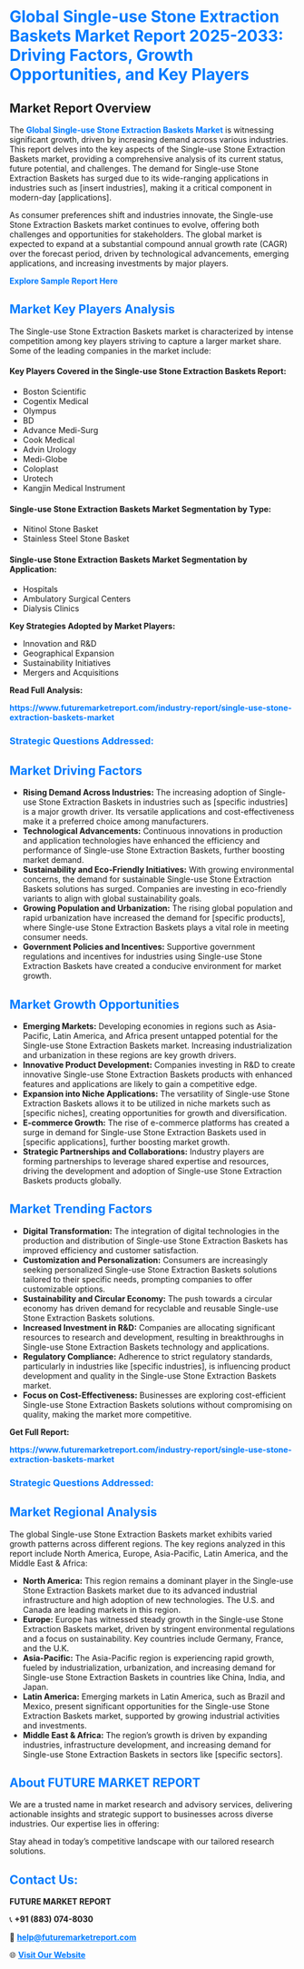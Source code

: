 <h1 style="color: #007BFF;">Global Single-use Stone Extraction Baskets Market Report 2025-2033: Driving Factors, Growth Opportunities, and Key Players</h1>

<section id="overview">
<h2>Market Report Overview</h2>
<p>The <a href="https://www.futuremarketreport.com/industry-report/single-use-stone-extraction-baskets-market" style="color: #007BFF; text-decoration: none;"><strong>Global Single-use Stone Extraction Baskets Market</strong></a> is witnessing significant growth, driven by increasing demand across various industries. This report delves into the key aspects of the Single-use Stone Extraction Baskets market, providing a comprehensive analysis of its current status, future potential, and challenges. The demand for Single-use Stone Extraction Baskets has surged due to its wide-ranging applications in industries such as [insert industries], making it a critical component in modern-day [applications].</p>
<p>As consumer preferences shift and industries innovate, the Single-use Stone Extraction Baskets market continues to evolve, offering both challenges and opportunities for stakeholders. The global market is expected to expand at a substantial compound annual growth rate (CAGR) over the forecast period, driven by technological advancements, emerging applications, and increasing investments by major players.</p>
</section>

<section id="overview">
<p><a href="https://www.futuremarketreport.com/request-sample/reportId=78482" style="color: #007BFF; text-decoration: none;"><strong>Explore Sample Report Here</strong></a></p>
</section>

<section id="key-players">
<h2 style="color: #007BFF;">Market Key Players Analysis</h2>
<p>The Single-use Stone Extraction Baskets market is characterized by intense competition among key players striving to capture a larger market share. Some of the leading companies in the market include:</p>
<h4>Key Players Covered in the Single-use Stone Extraction Baskets Report:</h4>
<ul><li>Boston Scientific</li><li>Cogentix Medical</li><li>Olympus</li><li>BD</li><li>Advance Medi-Surg</li><li>Cook Medical</li><li>Advin Urology</li><li>Medi-Globe</li><li>Coloplast</li><li>Urotech</li><li>Kangjin Medical Instrument</li></ul>
<h4>Single-use Stone Extraction Baskets Market Segmentation by Type:</h4>
<ul><li>Nitinol Stone Basket</li><li>Stainless Steel Stone Basket</li></ul>

<h4>Single-use Stone Extraction Baskets Market Segmentation by Application:</h4>
<ul><li>Hospitals</li><li>Ambulatory Surgical Centers</li><li>Dialysis Clinics</li></ul>
<p><strong>Key Strategies Adopted by Market Players:</strong></p>
<ul>
<li>Innovation and R&D</li>
<li>Geographical Expansion</li>
<li>Sustainability Initiatives</li>
<li>Mergers and Acquisitions</li>
</ul>
</section>

<section>
<p><strong>Read Full Analysis: </strong></p><a href="https://www.futuremarketreport.com/industry-report/single-use-stone-extraction-baskets-market" style="color: #007BFF; text-decoration: none;"><strong>https://www.futuremarketreport.com/industry-report/single-use-stone-extraction-baskets-market</strong></a>
<h3 style="color: #007BFF;">Strategic Questions Addressed:</h3>
</section>

<section id="driving-factors">
<h2 style="color: #007BFF;">Market Driving Factors</h2>
<ul>
<li><strong>Rising Demand Across Industries:</strong> The increasing adoption of Single-use Stone Extraction Baskets in industries such as [specific industries] is a major growth driver. Its versatile applications and cost-effectiveness make it a preferred choice among manufacturers.</li>
<li><strong>Technological Advancements:</strong> Continuous innovations in production and application technologies have enhanced the efficiency and performance of Single-use Stone Extraction Baskets, further boosting market demand.</li>
<li><strong>Sustainability and Eco-Friendly Initiatives:</strong> With growing environmental concerns, the demand for sustainable Single-use Stone Extraction Baskets solutions has surged. Companies are investing in eco-friendly variants to align with global sustainability goals.</li>
<li><strong>Growing Population and Urbanization:</strong> The rising global population and rapid urbanization have increased the demand for [specific products], where Single-use Stone Extraction Baskets plays a vital role in meeting consumer needs.</li>
<li><strong>Government Policies and Incentives:</strong> Supportive government regulations and incentives for industries using Single-use Stone Extraction Baskets have created a conducive environment for market growth.</li>
</ul>
</section>

<section id="growth-opportunities">
<h2 style="color: #007BFF;">Market Growth Opportunities</h2>
<ul>
<li><strong>Emerging Markets:</strong> Developing economies in regions such as Asia-Pacific, Latin America, and Africa present untapped potential for the Single-use Stone Extraction Baskets market. Increasing industrialization and urbanization in these regions are key growth drivers.</li>
<li><strong>Innovative Product Development:</strong> Companies investing in R&D to create innovative Single-use Stone Extraction Baskets products with enhanced features and applications are likely to gain a competitive edge.</li>
<li><strong>Expansion into Niche Applications:</strong> The versatility of Single-use Stone Extraction Baskets allows it to be utilized in niche markets such as [specific niches], creating opportunities for growth and diversification.</li>
<li><strong>E-commerce Growth:</strong> The rise of e-commerce platforms has created a surge in demand for Single-use Stone Extraction Baskets used in [specific applications], further boosting market growth.</li>
<li><strong>Strategic Partnerships and Collaborations:</strong> Industry players are forming partnerships to leverage shared expertise and resources, driving the development and adoption of Single-use Stone Extraction Baskets products globally.</li>
</ul>
</section>

<section id="trending-factors">
<h2 style="color: #007BFF;">Market Trending Factors</h2>
<ul>
<li><strong>Digital Transformation:</strong> The integration of digital technologies in the production and distribution of Single-use Stone Extraction Baskets has improved efficiency and customer satisfaction.</li>
<li><strong>Customization and Personalization:</strong> Consumers are increasingly seeking personalized Single-use Stone Extraction Baskets solutions tailored to their specific needs, prompting companies to offer customizable options.</li>
<li><strong>Sustainability and Circular Economy:</strong> The push towards a circular economy has driven demand for recyclable and reusable Single-use Stone Extraction Baskets solutions.</li>
<li><strong>Increased Investment in R&D:</strong> Companies are allocating significant resources to research and development, resulting in breakthroughs in Single-use Stone Extraction Baskets technology and applications.</li>
<li><strong>Regulatory Compliance:</strong> Adherence to strict regulatory standards, particularly in industries like [specific industries], is influencing product development and quality in the Single-use Stone Extraction Baskets market.</li>
<li><strong>Focus on Cost-Effectiveness:</strong> Businesses are exploring cost-efficient Single-use Stone Extraction Baskets solutions without compromising on quality, making the market more competitive.</li>
</ul>
</section>

<section>
<p><strong>Get Full Report: </strong></p><a href="https://www.futuremarketreport.com/industry-report/single-use-stone-extraction-baskets-market" style="color: #007BFF; text-decoration: none;"><strong>https://www.futuremarketreport.com/industry-report/single-use-stone-extraction-baskets-market</strong></a>
<h3 style="color: #007BFF;">Strategic Questions Addressed:</h3>
</section>


<section id="regional-analysis">
<h2 style="color: #007BFF;">Market Regional Analysis</h2>
<p>The global Single-use Stone Extraction Baskets market exhibits varied growth patterns across different regions. The key regions analyzed in this report include North America, Europe, Asia-Pacific, Latin America, and the Middle East & Africa:</p>
<ul>
<li><strong>North America:</strong> This region remains a dominant player in the Single-use Stone Extraction Baskets market due to its advanced industrial infrastructure and high adoption of new technologies. The U.S. and Canada are leading markets in this region.</li>
<li><strong>Europe:</strong> Europe has witnessed steady growth in the Single-use Stone Extraction Baskets market, driven by stringent environmental regulations and a focus on sustainability. Key countries include Germany, France, and the U.K.</li>
<li><strong>Asia-Pacific:</strong> The Asia-Pacific region is experiencing rapid growth, fueled by industrialization, urbanization, and increasing demand for Single-use Stone Extraction Baskets in countries like China, India, and Japan.</li>
<li><strong>Latin America:</strong> Emerging markets in Latin America, such as Brazil and Mexico, present significant opportunities for the Single-use Stone Extraction Baskets market, supported by growing industrial activities and investments.</li>
<li><strong>Middle East & Africa:</strong> The region’s growth is driven by expanding industries, infrastructure development, and increasing demand for Single-use Stone Extraction Baskets in sectors like [specific sectors].</li>
</ul>
</section>

<footer>
<h2 style="color: #007BFF;">About FUTURE MARKET REPORT</h2>
<p>We are a trusted name in market research and advisory services, delivering actionable insights and strategic support to businesses across diverse industries. Our expertise lies in offering:</p>

<p>Stay ahead in today’s competitive landscape with our tailored research solutions.</p>

<h2 style="color: #007BFF;">Contact Us:</h2>
<p><strong>FUTURE MARKET REPORT</strong></p>
<p>📞 <strong>+91 (883) 074-8030</strong></p>
<p>📧 <strong><a href="mailto:help@futuremarketreport.com" style="color: #007BFF;">help@futuremarketreport.com</a></strong></p>
<p>🌐 <strong><a href="https://www.futuremarketreport.com/" style="color: #007BFF;">Visit Our Website</a></strong></p>
</footer>